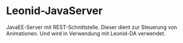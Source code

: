 # Leonid-JavaServer

JavaEE-Server mit REST-Schnittstelle. 
Dieser dient zur Steuerung von Animationen.
Und wird in Verwendung mit Leonid-DA verwendet.
